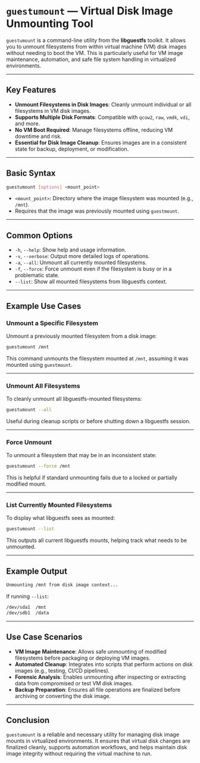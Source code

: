 # `guestumount` — Virtual Disk Image Unmounting Tool

`guestumount` is a command-line utility from the **libguestfs** toolkit. It allows you to unmount filesystems from within virtual machine (VM) disk images without needing to boot the VM. This is particularly useful for VM image maintenance, automation, and safe file system handling in virtualized environments.

---

## Key Features

- **Unmount Filesystems in Disk Images**: Cleanly unmount individual or all filesystems in VM disk images.
- **Supports Multiple Disk Formats**: Compatible with `qcow2`, `raw`, `vmdk`, `vdi`, and more.
- **No VM Boot Required**: Manage filesystems offline, reducing VM downtime and risk.
- **Essential for Disk Image Cleanup**: Ensures images are in a consistent state for backup, deployment, or modification.

---

## Basic Syntax

```bash
guestumount [options] <mount_point>
```

- `<mount_point>`: Directory where the image filesystem was mounted (e.g., `/mnt`).
- Requires that the image was previously mounted using `guestmount`.

---

## Common Options

- `-h`, `--help`: Show help and usage information.
- `-v`, `--verbose`: Output more detailed logs of operations.
- `-a`, `--all`: Unmount all currently mounted filesystems.
- `-f`, `--force`: Force unmount even if the filesystem is busy or in a problematic state.
- `--list`: Show all mounted filesystems from libguestfs context.

---

## Example Use Cases

### Unmount a Specific Filesystem

Unmount a previously mounted filesystem from a disk image:

```bash
guestumount /mnt
```

This command unmounts the filesystem mounted at `/mnt`, assuming it was mounted using `guestmount`.

---

### Unmount All Filesystems

To cleanly unmount all libguestfs-mounted filesystems:

```bash
guestumount --all
```

Useful during cleanup scripts or before shutting down a libguestfs session.

---

### Force Unmount

To unmount a filesystem that may be in an inconsistent state:

```bash
guestumount --force /mnt
```

This is helpful if standard unmounting fails due to a locked or partially modified mount.

---

### List Currently Mounted Filesystems

To display what libguestfs sees as mounted:

```bash
guestumount --list
```

This outputs all current libguestfs mounts, helping track what needs to be unmounted.

---

## Example Output

```bash
Unmounting /mnt from disk image context...
```

If running `--list`:

```bash
/dev/sda1  /mnt
/dev/sdb1  /data
```

---

## Use Case Scenarios

- **VM Image Maintenance**: Allows safe unmounting of modified filesystems before packaging or deploying VM images.
- **Automated Cleanup**: Integrates into scripts that perform actions on disk images (e.g., testing, CI/CD pipelines).
- **Forensic Analysis**: Enables unmounting after inspecting or extracting data from compromised or test VM disk images.
- **Backup Preparation**: Ensures all file operations are finalized before archiving or converting the disk image.

---

## Conclusion

`guestumount` is a reliable and necessary utility for managing disk image mounts in virtualized environments. It ensures that virtual disk changes are finalized cleanly, supports automation workflows, and helps maintain disk image integrity without requiring the virtual machine to run.
